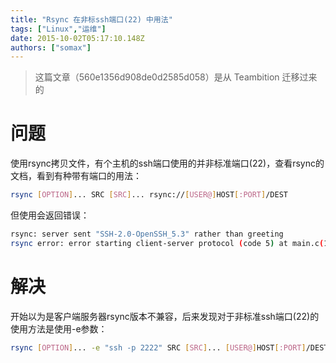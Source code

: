 ```yaml
---
title: "Rsync 在非标ssh端口(22) 中用法"
tags: ["Linux","运维"]
date: 2015-10-02T05:17:10.148Z
authors: ["somax"]
---
```


> 这篇文章（560e1356d908de0d2585d058）是从 Teambition 迁移过来的

# 问题
使用rsync拷贝文件，有个主机的ssh端口使用的并非标准端口(22)，查看rsync的文档，看到有种带有端口的用法：

```sh
rsync [OPTION]... SRC [SRC]... rsync://[USER@]HOST[:PORT]/DEST
```



但使用会返回错误：

```sh
rsync: server sent "SSH-2.0-OpenSSH_5.3" rather than greeting
rsync error: error starting client-server protocol (code 5) at main.c(1534) [sender=3.0.9]
```



# 解决
开始以为是客户端服务器rsync版本不兼容，后来发现对于非标准ssh端口(22)的使用方法是使用-e参数：

 ```sh
rsync [OPTION]... -e "ssh -p 2222" SRC [SRC]... [USER@]HOST[:PORT]/DEST
 ```

